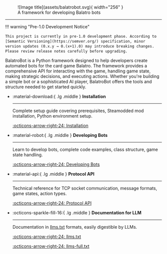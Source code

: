 <figure markdown="span">
  ![Image title](assets/balatrobot.svg){ width="256" }
  <figcaption>A framework for developing Balatro bots</figcaption>
</figure>

---

!!! warning "Pre-1.0 Development Notice"

    This project is currently in pre-1.0 development phase. According to [Semantic Versioning](https://semver.org/) specification, minor version updates (0.x.y → 0.(x+1).0) may introduce breaking changes. Please review release notes carefully before upgrading.

BalatroBot is a Python framework designed to help developers create automated bots for the card game Balatro. The framework provides a comprehensive API for interacting with the game, handling game state, making strategic decisions, and executing actions. Whether you're building a simple bot or a sophisticated AI player, BalatroBot offers the tools and structure needed to get started quickly.

<div class="grid cards" markdown>

- :material-download:{ .lg .middle } __Installation__

    ---

    Complete setup guide covering prerequisites, Steamodded mod installation,
    Python environment setup.

    [:octicons-arrow-right-24: Installation](installation.md)

- :material-robot:{ .lg .middle } __Developing Bots__

    ---

    Learn to develop bots, complete code examples,
    class structure, game state handling.

    [:octicons-arrow-right-24: Developing Bots](developing-bots.md)

- :material-api:{ .lg .middle } __Protocol API__

    ---

    Technical reference for TCP socket communication, message formats,
    game states, action types.

    [:octicons-arrow-right-24: Protocol API](protocol-api.md)

- :octicons-sparkle-fill-16:{ .lg .middle } __Documentation for LLM__

    ---

    Documentation in [llms.txt](https://llmstxt.org/) formats, easily digestible by LLMs.

    [:octicons-arrow-right-24: llms.txt](llms.txt)

    [:octicons-arrow-right-24: llms-full.txt](llms-full.txt)

</div>
